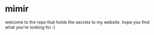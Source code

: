 # mimir

welcome to the repo that holds the secrets to my website. hope you find what you're looking for :)